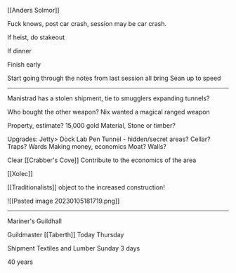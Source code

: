 [[Anders Solmor]]

Fuck knows, post car crash, session may be car crash.

If heist, do stakeout

If dinner

Finish early

Start going through the notes from last session all bring Sean up to speed



<hr>

Manistrad has a stolen shipment, tie to smugglers expanding tunnels?


Who bought the other weapon? 
	Nix wanted a magical ranged weapon


Property, estimate? 15,000 gold
Material, Stone or timber?

Upgrades:
	Jetty> Dock
	Lab
	Pen
	Tunnel - hidden/secret areas? 
	Cellar?
	Traps?
	Wards
	Making money, economics
	Moat?
	Walls?
	
Clear [[Crabber's Cove]]
Contribute to the economics of the area

[[Xolec]]



[[Traditionalists]] object to the increased construction!

![[Pasted image 20230105181719.png]]


<hr>


Mariner's Guildhall

Guildmaster [[Taberth]]
Today Thursday

Shipment Textiles and Lumber Sunday 3 days

40 years


